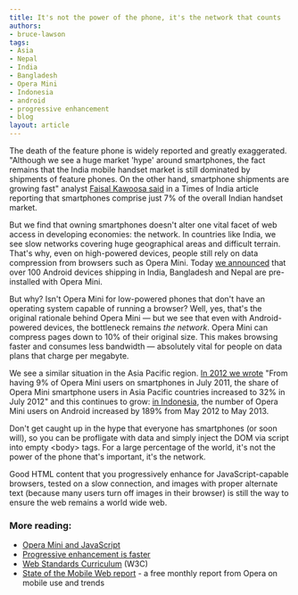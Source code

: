 ```yaml
---
title: It's not the power of the phone, it's the network that counts
authors:
- bruce-lawson
tags:
- Asia
- Nepal
- India
- Bangladesh
- Opera Mini
- Indonesia
- android
- progressive enhancement
- blog
layout: article
---
```

<p>The death of the feature phone is widely reported and greatly exaggerated. &quot;Although we see a huge market &#39;hype&#39; around smartphones, the fact remains that the India mobile handset market is still dominated by shipments of feature phones. On the other hand, smartphone shipments are growing fast&quot; analyst <a href="http://articles.timesofindia.indiatimes.com/2013-04-02/telecom/38216822_1_handset-market-cybermedia-research-smartphone-shipments">Faisal Kawoosa said</a> in a Times of India article reporting that smartphones comprise just 7% of the overall Indian handset market.</p>

<p>But we find that owning smartphones doesn&#39;t alter one vital facet of web access in developing economies: the network. In countries like India, we see slow networks covering huge geographical areas and difficult terrain. That&#39;s why, even on high-powered devices, people still rely on data compression from browsers such as Opera Mini. Today <a href="http://business.opera.com/press/releases/mobile/2013-09-19_2">we announced</a> that over 100 Android devices shipping in India, Bangladesh and Nepal are pre-installed with Opera Mini.</p>

<p>But why? Isn&#39;t Opera Mini for low-powered phones that don&#39;t have an operating system capable of running a browser? Well, yes, that&#39;s the original rationale behind Opera Mini &#x2014; but we see that even with Android-powered devices, the bottleneck remains <em>the network</em>. Opera Mini can compress pages down to 10% of their original size. This makes browsing faster and consumes less bandwidth — absolutely vital for people on data plans that charge per megabyte.</p>

<p>We see a similar situation in the Asia Pacific region. <a href="http://business.opera.com/smw/2012/07/">In 2012 we wrote</a> &quot;From having 9% of Opera Mini users on smartphones in July 2011, the share of Opera Mini smartphone users in Asia Pacific countries
increased to 32% in July 2012&quot; and this continues to grow: <a href="http://business.opera.com/smw/2013/06/">in Indonesia</a>, the number of Opera Mini users on Android increased by 189% from May 2012 to May 2013.</p>

<p>Don&#39;t get caught up in the hype that everyone has smartphones (or soon will), so you can be profligate with data and simply inject the DOM via script into empty &lt;body&gt; tags. For a large percentage of the world, it&#39;s not the power of the phone that&#39;s important, it&#39;s the network.</p>

<p>Good HTML content that you progressively enhance for JavaScript-capable browsers, tested on a slow connection, and images with proper alternate text (because many users turn off images in their browser) is still the way to ensure the web remains a world wide web.</p>

<h3>More reading:</h3>

<ul>
<li><a href="http://dev.opera.com/articles/view/opera-mini-and-javascript/">Opera Mini and JavaScript</a></li>
<li><a href="http://jakearchibald.com/2013/progressive-enhancement-is-faster/">Progressive enhancement is faster</a></li>
<li><a href="http://www.w3.org/community/webed/wiki/Main_Page">Web Standards Curriculum</a> (W3C)</li>
<li><a href="http://opera.com/smw">State of the Mobile Web report</a> - a free monthly report from Opera on mobile use and trends</li>
</ul>
